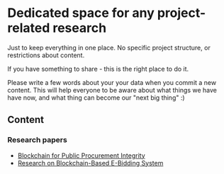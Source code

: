 # Dedicated space for any project-related research

Just to keep everything in one place. No specific project structure, or restrictions about content.

If you have something to share - this is the right place to do it.

Please write a few words about your your data when you commit a new content. This will help everyone to be aware about what things we have have now, and what thing can become our "next big thing" :)

## Content 

### Research papers

 - [Blockchain for Public Procurement Integrity](papers/blockchain-for-public-procurement-integrity.pdf)
 - [Research on Blockchain-Based E-Bidding System](papers/research-on-blockchain-based-e-bidding-system.pdf)